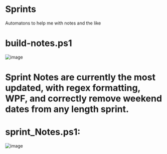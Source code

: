 # Sprints
Automatons to help me with notes and the like

# build-notes.ps1
![image](https://user-images.githubusercontent.com/48245017/202790896-cec44007-6541-4d44-859c-78927e1746be.png)


# Sprint Notes are currently the most updated, with regex formatting, WPF, and correctly remove weekend dates from any length sprint.

# sprint_Notes.ps1: 
![image](https://user-images.githubusercontent.com/48245017/202790663-997274e9-8b9c-497c-a1b3-de122c0bae2a.png)
